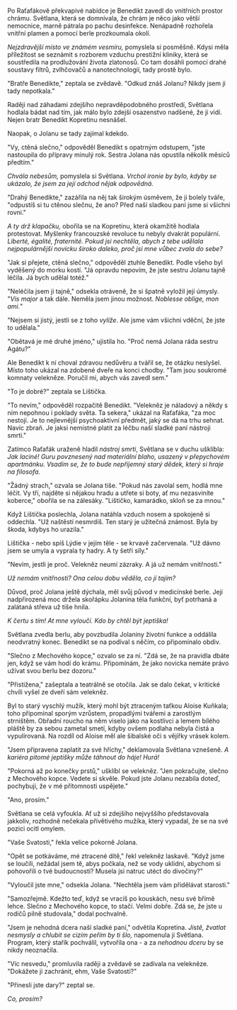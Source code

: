 # 

Po Raťafákově překvapivé nabídce je Benedikt zavedl do vnitřních prostor chrámu. Světlana, která se domnívala, že chrám je něco jako větší nemocnice, marně pátrala po pachu desinfekce. Nenápadně rozhořela vnitřní plamen a pomocí berle prozkoumala okolí.

*Nejzdravější místo ve známém vesmíru,* pomyslela si posměšně. Kdysi měla příležitost se seznámit s rozborem vzduchu prestižní kliniky, která se soustředila na prodlužování života zlatonosů. Co tam dosáhli pomocí drahé soustavy filtrů, zvlhčovačů a nanotechnologií, tady prostě bylo.

"Bratře Benedikte," zeptala se zvědavě. "Odkud znáš Jolanu? Nikdy jsem ji tady nepotkala."

Raději nad záhadami zdejšího nepravděpodobného prostředí, Světlana hodlala bádat nad tím, jak málo bylo zdejší osazenstvo nadšené, že ji vidí. Nejen bratr Benedikt Kopretinu nesnášel.

Naopak, o Jolanu se tady zajímal kdekdo.

"Vy, ctěná slečno," odpověděl Benedikt s opatrným odstupem, "jste nastoupila do přípravy minulý rok. Sestra Jolana nás opustila několik měsíců předtím."

*Chvála nebesům,* pomyslela si Světlana. *Vrchol ironie by bylo, kdyby se ukázalo, že jsem za její odchod nějak odpovědná.*

"Drahý Benedikte," zazářila na něj tak širokým úsměvem, že ji bolely tváře, "odpustíš si tu ctěnou slečnu, že ano? Před naší sladkou paní jsme si všichni rovni."

*A ty drž klapačku,* obořila se na Kopretinu, která okamžitě hodlala protestovat. Myšlenky francouzské revoluce tu nebyly dvakrát populární. *Liberté, égalité, fraternité. Pokud jsi nechtěla, abych z tebe udělala nejpopulárnější novicku široko daleko, proč jsi mne vůbec zvala do sebe?*

"Jak si přejete, ctěná slečno," odpověděl ztuhle Benedikt. Podle všeho byl vyděšený do morku kostí. "Já opravdu nepovím, že jste sestru Jolanu tajně léčila. Já bych udělal totéž."

"Neléčila jsem ji tajně," odsekla otráveně, že si špatně vyložil její úmysly. "*Vis major* a tak dále. Neměla jsem jinou možnost. *Noblesse oblige, mon ami.*"

"Nejsem si jistý, jestli se z toho *vylíže*. Ale jsme vám všichni vděční, že jste to udělala."

"Obětavá je mé druhé jméno," ujistila ho. "Proč nemá Jolana ráda sestru Agátu?"

Ale Benedikt k ní choval zdravou nedůvěru a tvářil se, že otázku neslyšel. Místo toho ukázal na zdobené dveře na konci chodby. "Tam jsou soukromé komnaty velekněze. Poručil mi, abych vás zavedl sem."

"To je dobré?" zeptala se Lištička.

"To nevím," odpověděl rozpačitě Benedikt. "Velekněz je náladový a někdy s ním nepohnou i  poklady světa. Ta sekera," ukázal na Raťafáka, "za moc nestojí. Je to nejlevnější psychoaktivní předmět, jaký se dá na trhu sehnat. Navíc zbraň. Je jaksi nemístné platit za léčbu naší sladké paní nástroji smrti."

Zatímco Raťafák uraženě hladil *nástroj smrti*, Světlana se v duchu ušklíbla: *Jak laciné! Guru povznesený nad materiální blaho, usazený v přepychovém apartmánku. Vsadím se, že to bude nepříjemný starý dědek, který si hraje na filosofa.*

"Žádný strach," ozvala se Jolana tiše. "Pokud nás zavolal sem, hodlá mne léčit. Vy tři, najděte si nějakou hradu a utřete si boty, ať mu nezasviníte koberce," obořila se na zálesáky. "Lištičko, kamarádko, skloň se za mnou."

Když Lištička poslechla, Jolana natáhla vzduch nosem a spokojeně si oddechla. "Už naštěstí nesmrdíš. Ten starý je užitečná známost. Byla by škoda, kdybys ho urazila."

Lištička - nebo spíš Lýdie v jejím těle - se krvavě začervenala. "Už dávno jsem se umyla a vyprala ty hadry. A ty šetři síly."

"Nevím, jestli je proč. Velekněz neumí zázraky. A já už nemám vnitřnosti."

*Už nemám vnitřnosti? Ona celou dobu věděla, co jí tajím?*

Důvod, proč Jolana ještě dýchala, měl svůj původ v medicínské berle. Její nadpřirozená moc držela skořápku Jolanina těla funkční, byť potrhaná a zalátaná střeva už tiše hnila.

*K čertu s tím! At mne vyloučí. Kdo by chtěl být jeptiška!*

Světlana zvedla berlu, aby povzbudila Jolaniny životní funkce a oddálila neodvratný konec. Benedikt se na podíval s něčím, co připomínalo obdiv. 

"Slečno z Mechového kopce," ozvalo se za ní. "Zdá se, že na pravidla dbáte jen, když se vám hodí do krámu. Připomínám, že jako novicka nemáte právo užívat svou berlu bez dozoru."

"Přistižena," zašeptala a teatrálně se otočila. Jak se dalo čekat, v kritické chvíli vyšel ze dveří sám velekněz.

Byl to starý vyschlý mužík, který mohl být ztraceným taťkou Aloise Kuňkala; toho připomínal sporým vzrůstem, propadlými tvářemi a zarostlým strništěm. Obřadní roucho na něm viselo jako na kostlivci a lemem bílého pláště by za sebou zametal smetí, kdyby ovšem podlaha nebyla čistá a vypulírovaná. Na rozdíl od Aloise měl ale šibalské oči s vějířky vrásek kolem.  

"Jsem připravena zaplatit za své hříchy," deklamovala Světlana vznešeně. *A kariéra pitomé jeptišky může táhnout do háje! Hurá!*

"Pokorná až po konečky prstů," ušklíbl se velekněz. "Jen pokračujte, slečno z Mechového kopce. Vedete si skvěle. Pokud jste Jolanu nezabila doteď, pochybuji, že v mé přítomnosti uspějete."

"Ano, prosím."

Světlana se celá vyfoukla. Ať už si zdejšího nejvyššího představovala jakkoliv, rozhodně nečekala přívětivého mužíka, který vypadal, že se na své pozici ocitl omylem.

"Vaše Svatosti," řekla velice pokorně Jolana.

"Opět se potkáváme, mé ztracené dítě," řekl velekněz laskavě. "Když jsme se loučili, nežádal jsem tě, abys počkala, než se vody uklidní, abychom si pohovořili o tvé budoucnosti? Musela jsi natruc utéct do divočiny?"

"Vyloučil jste mne," odsekla Jolana. "Nechtěla jsem vám přidělávat starosti."

"Samozřejmě. Kdežto teď, když se vracíš po kouskách, nesu své břímě lehce. Slečno z Mechového kopce, to stačí. Velmi dobře. Zdá se, že jste u rodičů pilně studovala," dodal pochvalně.

"Jsem je nehodná dcera naší sladké paní," odvětila Kopretina. *Jistě, žvatlat nesmysly a chlubit se cizím  peřím by ti šlo,* napomenula ji Světlana. Program, který stařík pochválil, vytvořila ona - a za *nehodnou dceru* by se nikdy neoznačila.

"Víc nesvedu," promluvila raději a zvědavě se zadívala na velekněze. "Dokážete ji zachránit, ehm, Vaše Svatosti?"

"Přinesli jste dary?" zeptal se.

*Co, prosím?*